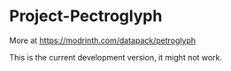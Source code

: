 # Project-Pectroglyph
More at https://modrinth.com/datapack/petroglyph

This is the current development version, it might not work.